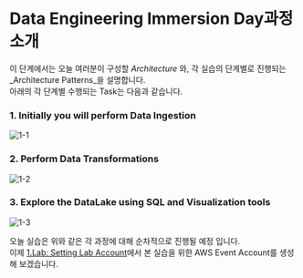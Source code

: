 # Data Engineering Immersion Day과정 소개

이 단계에서는 오늘 여러분이 구성할 _Architecture_ 와, 각 실습의 단계별로 진행되는 _Architecture Patterns_을 설명합니다.\
아래의 각 단계별 수행되는 Task는 다음과 같습니다.

### 1. Initially you will perform Data Ingestion

![1-1](https://user-images.githubusercontent.com/105655711/191056210-1aaaf022-cc6f-4700-959f-eecc34588003.png)

### 2. Perform Data Transformations

![1-2](https://user-images.githubusercontent.com/105655711/191056398-6f3585e1-325b-4ed6-a0ca-627142083d29.png)

### 3. Explore the DataLake using SQL and Visualization tools

![1-3](https://user-images.githubusercontent.com/105655711/191056419-a07c703a-7206-4d4b-92cd-5da4a5a592a5.png)

오늘 실습은 위와 같은 각 과정에 대해 순차적으로 진행될 예정 입니다.\
이제 [1.Lab: Setting Lab Account](1.lab-settinglabaccount.md)에서 본 실습을 위한 AWS Event Account를 생성해 보겠습니다.
